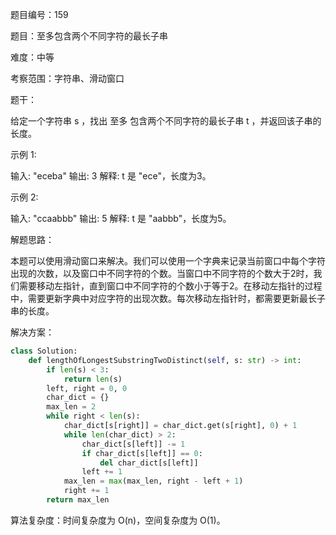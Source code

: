 题目编号：159

题目：至多包含两个不同字符的最长子串

难度：中等

考察范围：字符串、滑动窗口

题干：

给定一个字符串 s ，找出 至多 包含两个不同字符的最长子串 t ，并返回该子串的长度。

示例 1:

输入: "eceba"
输出: 3
解释: t 是 "ece"，长度为3。

示例 2:

输入: "ccaabbb"
输出: 5
解释: t 是 "aabbb"，长度为5。

解题思路：

本题可以使用滑动窗口来解决。我们可以使用一个字典来记录当前窗口中每个字符出现的次数，以及窗口中不同字符的个数。当窗口中不同字符的个数大于2时，我们需要移动左指针，直到窗口中不同字符的个数小于等于2。在移动左指针的过程中，需要更新字典中对应字符的出现次数。每次移动左指针时，都需要更新最长子串的长度。

解决方案：

```python
class Solution:
    def lengthOfLongestSubstringTwoDistinct(self, s: str) -> int:
        if len(s) < 3:
            return len(s)
        left, right = 0, 0
        char_dict = {}
        max_len = 2
        while right < len(s):
            char_dict[s[right]] = char_dict.get(s[right], 0) + 1
            while len(char_dict) > 2:
                char_dict[s[left]] -= 1
                if char_dict[s[left]] == 0:
                    del char_dict[s[left]]
                left += 1
            max_len = max(max_len, right - left + 1)
            right += 1
        return max_len
```

算法复杂度：时间复杂度为 O(n)，空间复杂度为 O(1)。
